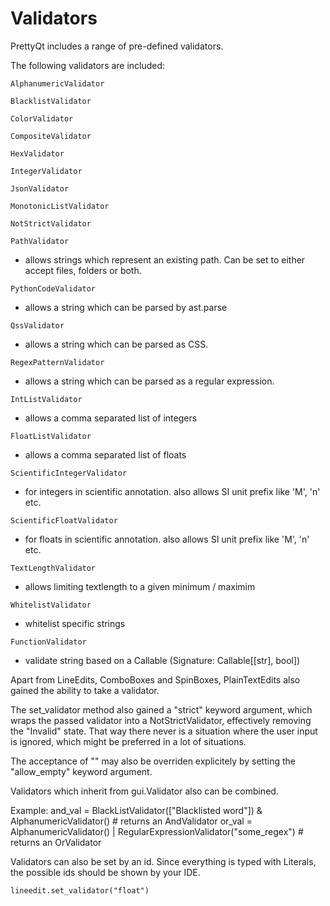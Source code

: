 # Validators

PrettyQt includes a range of pre-defined validators.

The following validators are included:

`AlphanumericValidator`

`BlacklistValidator`

`ColorValidator`

`CompositeValidator`

`HexValidator`

`IntegerValidator`

`JsonValidator`

`MonotonicListValidator`

`NotStrictValidator`

`PathValidator`
- allows strings which represent an existing path. Can be set to either accept files, folders or both.

`PythonCodeValidator`
- allows a string which can be parsed by ast.parse

`QssValidator`
- allows a string which can be parsed as CSS.

`RegexPatternValidator`
- allows a string which can be parsed as a regular expression.

`IntListValidator`
- allows a comma separated list of integers

`FloatListValidator`
- allows a comma separated list of floats

`ScientificIntegerValidator`
 - for integers in scientific annotation. also allows SI unit prefix like 'M', 'n' etc.

`ScientificFloatValidator`
 - for floats in scientific annotation. also allows SI unit prefix like 'M', 'n' etc.

`TextLengthValidator`
- allows limiting textlength to a given minimum / maximim

`WhitelistValidator`
- whitelist specific strings

`FunctionValidator`
- validate string based on a Callable (Signature: Callable[[str], bool])


Apart from LineEdits, ComboBoxes and SpinBoxes, PlainTextEdits also gained the ability to take a validator.

The set_validator method also gained a "strict" keyword argument, which wraps the passed
validator into a NotStrictValidator, effectively removing the "Invalid" state. That way
there never is a situation where the user input is ignored, which might be preferred in a lot of situations.

The acceptance of "" may also be overriden explicitely by setting the "allow_empty" keyword argument.

Validators which inherit from gui.Validator also can be combined.

Example:
    and_val = BlackListValidator(["Blacklisted word"]) & AlphanumericValidator()  # returns an AndValidator
    or_val = AlphanumericValidator() | RegularExpressionValidator("some_regex") # returns an OrValidator

Validators can also be set by an id. Since everything is typed with Literals, the possible ids should be shown by your IDE.

    lineedit.set_validator("float")

